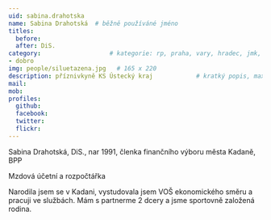 ```yaml
---
uid: sabina.drahotska
name: Sabina Drahotská  # běžně používáné jméno
titles:
  before:
  after: DiS.
category:                 	# kategorie: rp, praha, vary, hradec, jmk, senat
- dobro
img: people/siluetazena.jpg   # 165 x 220
description: příznivkyně KS Ústecký kraj           	# kratký popis, max 160 znaků
mail: 
mob:	
profiles:
  github:
  facebook: 
  twitter: 
  flickr:
---
```


Sabina Drahotská, DiS., nar 1991, členka finančního výboru města Kadaně, BPP

Mzdová účetní a rozpočtářka 

Narodila jsem se v Kadani, vystudovala jsem VOŠ ekonomického směru a pracuji ve službách. Mám s partnerme 2 dcery a jsme sportovně založená rodina.
 
